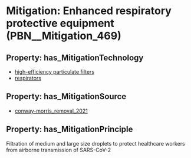 # Mitigation: __Enhanced respiratory protective equipment__ (PBN__Mitigation_469)

## Property: has_MitigationTechnology

* [high-efficiency particulate filters](../Technology/PBN__Technology_3250)
* [respirators](../Technology/PBN__Technology_485)

## Property: has_MitigationSource

* [conway-morris_removal_2021](../Article/PBN__Article_232)

## Property: has_MitigationPrinciple

Filtration of medium and large size droplets to protect healthcare workers from airborne transmission of SARS-CoV-2

